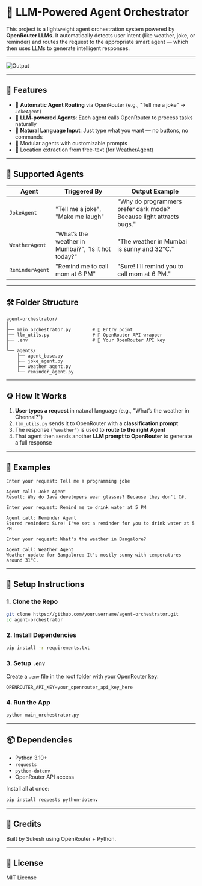 
# 🤖 LLM-Powered Agent Orchestrator

This project is a lightweight agent orchestration system powered by **OpenRouter LLMs**. It automatically detects user intent (like weather, joke, or reminder) and routes the request to the appropriate smart agent — which then uses LLMs to generate intelligent responses.

---
![Output](https://github.com/user-attachments/assets/899ee04a-7eb6-46ec-b395-2da5e1626cfe)

---

## 🚀 Features

- 🔁 **Automatic Agent Routing** via OpenRouter (e.g., "Tell me a joke" → `JokeAgent`)
- 🧠 **LLM-powered Agents**: Each agent calls OpenRouter to process tasks naturally
- 💬 **Natural Language Input**: Just type what you want — no buttons, no commands
- 🧩 Modular agents with customizable prompts
- 📍 Location extraction from free-text (for WeatherAgent)

---

## 🧠 Supported Agents

| Agent          | Triggered By                                      | Output Example                                  |
|----------------|----------------------------------------------------|--------------------------------------------------|
| `JokeAgent`    | "Tell me a joke", "Make me laugh"                  | "Why do programmers prefer dark mode? Because light attracts bugs." |
| `WeatherAgent` | "What’s the weather in Mumbai?", "Is it hot today?"| "The weather in Mumbai is sunny and 32°C."      |
| `ReminderAgent`| "Remind me to call mom at 6 PM"                    | "Sure! I'll remind you to call mom at 6 PM."    |

---

## 🛠 Folder Structure

```
agent-orchestrator/
│
├── main_orchestrator.py        # 🧠 Entry point
├── llm_utils.py                # 🔌 OpenRouter API wrapper
├── .env                        # 🔑 Your OpenRouter API key
│
└── agents/
    ├── agent_base.py
    ├── joke_agent.py
    ├── weather_agent.py
    └── reminder_agent.py
```

---

## ⚙️ How It Works

1. **User types a request** in natural language (e.g., "What’s the weather in Chennai?")
2. `llm_utils.py` sends it to OpenRouter with a **classification prompt**
3. The response (`"weather"`) is used to **route to the right Agent**
4. That agent then sends another **LLM prompt to OpenRouter** to generate a full response

---

## 🧪 Examples

```
Enter your request: Tell me a programming joke

Agent call: Joke Agent
Result: Why do Java developers wear glasses? Because they don't C#.
```

```
Enter your request: Remind me to drink water at 5 PM

Agent call: Reminder Agent
Stored reminder: Sure! I've set a reminder for you to drink water at 5 PM.
```

```
Enter your request: What's the weather in Bangalore?

Agent call: Weather Agent
Weather update for Bangalore: It's mostly sunny with temperatures around 31°C.
```

---

## 🔧 Setup Instructions

### 1. Clone the Repo
```bash
git clone https://github.com/yourusername/agent-orchestrator.git
cd agent-orchestrator
```

### 2. Install Dependencies
```bash
pip install -r requirements.txt
```

### 3. Setup `.env`
Create a `.env` file in the root folder with your OpenRouter key:

```
OPENROUTER_API_KEY=your_openrouter_api_key_here
```

### 4. Run the App
```bash
python main_orchestrator.py
```

---

## 📦 Dependencies

- Python 3.10+
- `requests`
- `python-dotenv`
- OpenRouter API access

Install all at once:
```bash
pip install requests python-dotenv
```

---

## 🙏 Credits

Built by Sukesh using OpenRouter + Python.

---

## 📄 License

MIT License
